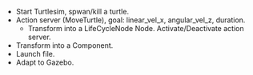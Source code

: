 - Start Turtlesim, spwan/kill a turtle.
- Action server (MoveTurtle), goal: linear_vel_x, angular_vel_z, duration.
  - Transform into a LifeCycleNode Node. Activate/Deactivate action server.
- Transform into a Component.
- Launch file.
- Adapt to Gazebo.
